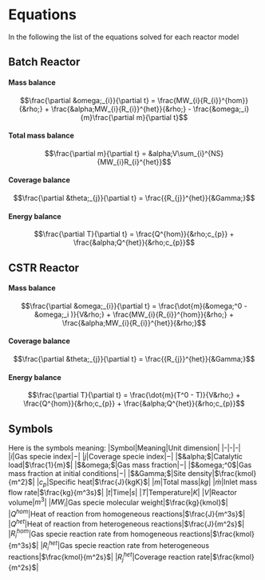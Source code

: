 # Equations
In the following the list of the equations solved for each reactor model



## **Batch Reactor**

#### Mass balance
```math
\frac{\partial &omega;_{i}}{\partial t} = \frac{MW_{i}{R_{i}}^{hom}}{&rho;} + \frac{&alpha;MW_{i}{R_{i}}^{het}}{&rho;} - \frac{&omega;_i}{m}\frac{\partial m}{\partial t}
```

#### Total mass balance
```math
\frac{\partial m}{\partial t} = &alpha;V\sum_{i}^{NS}{MW_{i}R_{i}^{het}}
```
#### Coverage balance
```math
\frac{\partial &theta;_{j}}{\partial t} = \frac{{R_{j}}^{het}}{&Gamma;}
```
#### Energy balance
```math
\frac{\partial T}{\partial t} = \frac{Q^{hom}}{&rho;c_{p}} + \frac{&alpha;Q^{het}}{&rho;c_{p}}
```


## **CSTR Reactor**

#### Mass balance
```math
\frac{\partial &omega;_{i}}{\partial t} = \frac{\dot{m}(&omega;^0 - &omega;_i )}{V&rho;} + \frac{MW_{i}{R_{i}}^{hom}}{&rho;} + \frac{&alpha;MW_{i}{R_{i}}^{het}}{&rho;}
```
#### Coverage balance
```math
\frac{\partial &theta;_{j}}{\partial t} = \frac{{R_{j}}^{het}}{&Gamma;}
```
#### Energy balance
```math
\frac{\partial T}{\partial t} = \frac{\dot{m}(T^0 - T)}{V&rho;} + \frac{Q^{hom}}{&rho;c_{p}} + \frac{&alpha;Q^{het}}{&rho;c_{p}}
```
## Symbols
Here is the symbols meaning:
|Symbol|Meaning|Unit dimension|
|-|-|-|
|$i$|Gas specie index|$-$|
|$j$|Coverage specie index|$-$|
|$&alpha;$|Catalytic load|$\frac{1}{m}$|
|$&omega;$|Gas mass fraction|$-$|
|$&omega;^0$|Gas mass fraction at initial conditions|$-$|
|$&Gamma;$|Site density|$\frac{kmol}{m^2}$|
|$c_{p}$|Specific heat|$\frac{J}{kgK}$|
|$m$|Total mass|$kg$|
|$\dot{m}$|Inlet mass flow rate|$\frac{kg}{m^3s}$|
|$t$|Time|$s$|
|$T$|Temperature|$K$|
|$V$|Reactor volume|$m^3$|
|$MW_{i}$|Gas specie molecular weight|$\frac{kg}{kmol}$|
|$Q^{hom}$|Heat of reaction from homogeneous reactions|$\frac{J}{m^3s}$|
|$Q^{het}$|Heat of reaction from heterogeneous reactions|$\frac{J}{m^2s}$|
|${R_{i}}^{hom}$|Gas specie reaction rate from homogeneous reactions|$\frac{kmol}{m^3s}$|
|${R_{i}}^{het}$|Gas specie reaction rate from heterogeneous reactions|$\frac{kmol}{m^2s}$|
|${R_{j}}^{het}$|Coverage reaction rate|$\frac{kmol}{m^2s}$|
